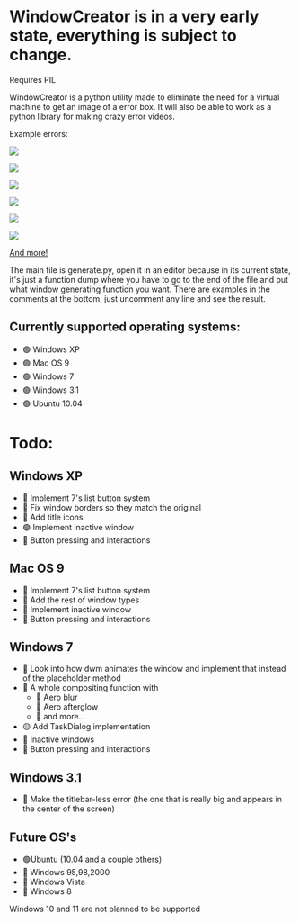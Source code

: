 # WindowCreator is in a very early state, everything is subject to change.

Requires PIL

WindowCreator is a python utility made to eliminate the need for a virtual machine to get an image of a error box. 
It will also be able to work as a python library for making crazy error videos.

Example errors:

![](https://i.imgur.com/3rkfdP8.png)

![](https://i.imgur.com/WyQQpy2.png)

![](https://i.imgur.com/K9qMwwP.png)

![](https://i.imgur.com/ByOzA4c.png)

![](https://i.imgur.com/CrJ1FBg.png)

![](https://user-images.githubusercontent.com/60782515/176369378-0b3fb559-0bee-4d2e-a7ef-caecc4837355.png)

[And more!](examples.md)

The main file is generate.py, open it in an editor because in its current state, it's just a function dump where you have to go to the end of the file and put what window generating function you want. 
There are examples in the comments at the bottom, just uncomment any line and see the result.

## Currently supported operating systems:
* 🟢 Windows XP
* 🟢 Mac OS 9
* 🟢 Windows 7
* 🟢 Windows 3.1
* 🟢 Ubuntu 10.04
# Todo:
## Windows XP
* 🔴 Implement 7's list button system
* 🔴 Fix window borders so they match the original
* 🔴 Add title icons
* 🟢 Implement inactive window
* 🔴 Button pressing and interactions
## Mac OS 9
* 🔴 Implement 7's list button system
* 🔴 Add the rest of window types
* 🔴 Implement inactive window
* 🔴 Button pressing and interactions
## Windows 7
* 🔴 Look into how dwm animates the window and implement that instead of the placeholder method
* 🔴 A whole compositing function with
   * 🔴 Aero blur
   * 🔴 Aero afterglow
   * 🔴 and more...
* 🟡 Add TaskDialog implementation
* 🔶 Inactive windows
* 🔴 Button pressing and interactions
## Windows 3.1
* 🔴 Make the titlebar-less error (the one that is really big and appears in the center of the screen) 

## Future OS's
* 🟢Ubuntu (10.04 and a couple others)
* 🔴 Windows 95,98,2000
* 🔴 Windows Vista
* 🔴 Windows 8

Windows 10 and 11 are not planned to be supported
